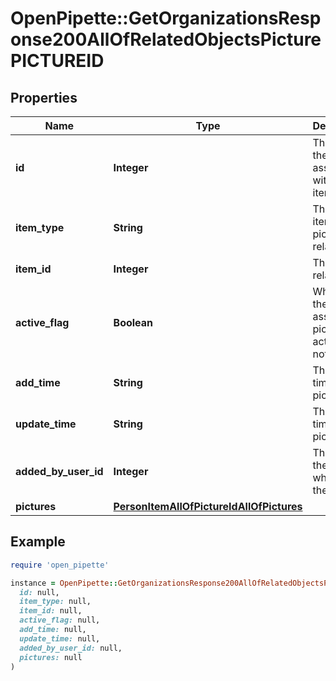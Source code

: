# OpenPipette::GetOrganizationsResponse200AllOfRelatedObjectsPicturePICTUREID

## Properties

| Name | Type | Description | Notes |
| ---- | ---- | ----------- | ----- |
| **id** | **Integer** | The ID of the picture associated with the item | [optional] |
| **item_type** | **String** | The type of item the picture is related to | [optional] |
| **item_id** | **Integer** | The ID of related item | [optional] |
| **active_flag** | **Boolean** | Whether the associated picture is active or not | [optional] |
| **add_time** | **String** | The add time of the picture | [optional] |
| **update_time** | **String** | The update time of the picture | [optional] |
| **added_by_user_id** | **Integer** | The ID of the user who added the picture | [optional] |
| **pictures** | [**PersonItemAllOfPictureIdAllOfPictures**](PersonItemAllOfPictureIdAllOfPictures.md) |  | [optional] |

## Example

```ruby
require 'open_pipette'

instance = OpenPipette::GetOrganizationsResponse200AllOfRelatedObjectsPicturePICTUREID.new(
  id: null,
  item_type: null,
  item_id: null,
  active_flag: null,
  add_time: null,
  update_time: null,
  added_by_user_id: null,
  pictures: null
)
```

